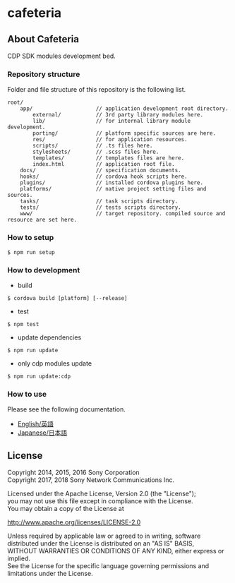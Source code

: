 ﻿# cafeteria

## About Cafeteria

CDP SDK modules development bed.


### Repository structure

Folder and file structure of this repository is the following list.

    root/
        app/                    // application development root directory.
            external/           // 3rd party library modules here.
            lib/                // for internal library module development.
            porting/            // platform specific sources are here.
            res/                // for application resources.
            scripts/            // .ts files here.
            stylesheets/        // .scss files here.
            templates/          // templates files are here.
            index.html          // application root file.
        docs/                   // specification documents.
        hooks/                  // cordova hook scripts here.
        plugins/                // installed cordova plugins here.
        platforms/              // native project setting files and sources.
        tasks/                  // task scripts directory.
        tests/                  // tests scripts directory.
        www/                    // target repository. compiled source and resource are set here.


### How to setup

    $ npm run setup

### How to development

* build

```
$ cordova build [platform] [--release]
```

* test

```
$ npm test
```


* update dependencies

```
$ npm run update
```


* only cdp modules update

```
$ npm run update:cdp
```


### How to use

Please see the following documentation.

- [English/英語](docs/en)
- [Japanese/日本語](docs/ja)


## License

Copyright 2014, 2015, 2016 Sony Corporation  
Copyright 2017, 2018 Sony Network Communications Inc.  

Licensed under the Apache License, Version 2.0 (the "License");  
you may not use this file except in compliance with the License.  
You may obtain a copy of the License at

   http://www.apache.org/licenses/LICENSE-2.0

Unless required by applicable law or agreed to in writing, software  
distributed under the License is distributed on an "AS IS" BASIS,  
WITHOUT WARRANTIES OR CONDITIONS OF ANY KIND, either express or implied.  
See the License for the specific language governing permissions and  
limitations under the License.
